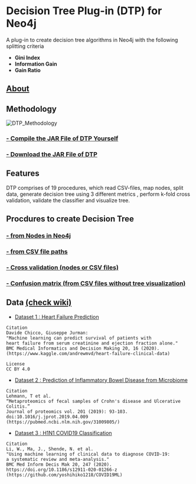 # Decision Tree Plug-in (DTP) for Neo4j
A plug-in to create decision tree algorithms in Neo4j with the following splitting criteria
* **Gini Index**
* **Information Gain**
* **Gain Ratio**

## [About](https://github.com/clumsyspeedboat/Decision-Tree-Neo4j/wiki#About)
## Methodology

![DTP_Methodology](https://user-images.githubusercontent.com/19682074/141226264-6815a517-2221-42a6-b393-44725b89afbc.PNG)


### [- Compile the JAR File of DTP Yourself](https://github.com/clumsyspeedboat/Decision-Tree-Neo4j/wiki/Install-Decision-Tree-Plugin-in-Neo4j)
### [- Download the JAR File of DTP](https://github.com/clumsyspeedboat/Decision-Tree-Neo4j/tree/main/Jar%20File)

## Features

DTP comprises of 19 procedures, which read CSV-files, map nodes, split data,
generate decision tree using 3 different metrics , perform k-fold cross
validation, validate the classifier and visualize tree.

## Procdures to create Decision Tree
### [- from Nodes in Neo4j](https://github.com/clumsyspeedboat/Decision-Tree-Neo4j/wiki/Decision-Tree-from-Nodes)
### [- from CSV file paths](https://github.com/clumsyspeedboat/Decision-Tree-Neo4j/wiki/Decision-Tree-from-CSV-files)
### [- Cross validation (nodes or CSV files)](https://github.com/clumsyspeedboat/Decision-Tree-Neo4j/wiki/Cross-validation-(nodes-or-CSV-files))
### [- Confusion matrix (from CSV files without tree visualization)](https://github.com/clumsyspeedboat/Decision-Tree-Neo4j/wiki/Confusion-matrix-(from-CSV-files-without-tree-visualization))

## Data [(check wiki)](https://github.com/clumsyspeedboat/Decision-Tree-Neo4j/wiki)
* [Dataset 1 : Heart Failure Prediction](https://github.com/clumsyspeedboat/Decision-Tree-Neo4j/blob/main/Dataset%201%20-%20Heart%20Failure%20Prediction/Heart%20Failure%20Prediction.csv)
```
Citation
Davide Chicco, Giuseppe Jurman: 
"Machine learning can predict survival of patients with 
heart failure from serum creatinine and ejection fraction alone." 
BMC Medical Informatics and Decision Making 20, 16 (2020). 
(https://www.kaggle.com/andrewmvd/heart-failure-clinical-data)

License
CC BY 4.0
``` 
* [Dataset 2 : Prediction of Inflammatory Bowel Disease from Microbiome](https://github.com/clumsyspeedboat/Decision-Tree-Neo4j/blob/main/Dataset%202%20-%20Metaprotein/Metaprotein_50.csv)
```
Citation
Lehmann, T et al. 
“Metaproteomics of fecal samples of Crohn's disease and Ulcerative Colitis.” 
Journal of proteomics vol. 201 (2019): 93-103. doi:10.1016/j.jprot.2019.04.009
(https://pubmed.ncbi.nlm.nih.gov/31009805/)
``` 
* [Dataset 3 : H1N1 COVID19 Classification](https://github.com/clumsyspeedboat/Decision-Tree-Neo4j/blob/main/Dataset%203%20-%20Flu%20Classification/Flu_Classification.csv)
```
Citation
Li, W., Ma, J., Shende, N. et al. 
"Using machine learning of clinical data to diagnose COVID-19: 
a systematic review and meta-analysis." 
BMC Med Inform Decis Mak 20, 247 (2020). 
https://doi.org/10.1186/s12911-020-01266-z
(https://github.com/yoshihiko1218/COVID19ML)
``` 
